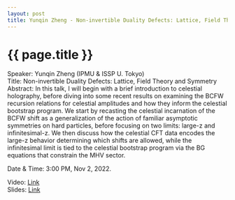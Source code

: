 ```yaml
---
layout: post
title: Yunqin Zheng - Non-invertible Duality Defects: Lattice, Field Theory and Symmetry
---
```


{{ page.title }}
================

Speaker: Yunqin Zheng (IPMU & ISSP U. Tokyo)  
Title: Non-invertible Duality Defects: Lattice, Field Theory and Symmetry  
Abstract: In this talk, I will begin with a brief introduction to celestial holography, before diving into some recent results on examining the BCFW recursion relations for celestial amplitudes and how they inform the celestial bootstrap program. We start by recasting the celestial incarnation of the BCFW shift as a generalization of the action of familiar asymptotic symmetries on hard particles, before focusing on two limits: large-z and infinitesimal-z. We then discuss how the celestial CFT data encodes the large-z behavior determining which shifts are allowed, while the infinitesimal limit is tied to the celestial bootstrap program via the BG equations that constrain the MHV sector.  

Date & Time: 3:00 PM, Nov 2, 2022.

Video: [Link](https://www.bilibili.com/video/BV1Le411F7Tg/?share_source=copy_web)  
Slides: [Link](http://jointhepth.github.io/files/2022-11-2-Yunqin-Zheng.pdf)
